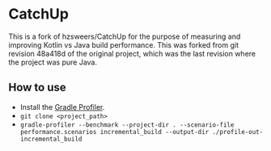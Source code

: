 CatchUp
=======

This is a fork of hzsweers/CatchUp for the purpose of measuring and improving Kotlin vs Java build performance. This was forked from git revision 48a418d of the original project, which was the last revision where the project was pure Java.

## How to use
- Install the [Gradle Profiler](https://github.com/gradle/gradle-profiler).
- `git clone <project_path>`
- `gradle-profiler --benchmark --project-dir . --scenario-file performance.scenarios incremental_build --output-dir ./profile-out-incremental_build`
